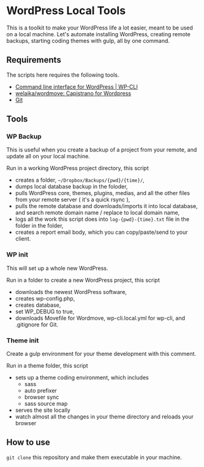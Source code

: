 # WordPress Local Tools

This is a toolkit to make your WordPress life a lot easier, meant to be used on a local machine. Let's automate installing WordPress, creating remote backups, starting coding themes with gulp, all by one command.

## Requirements

The scripts here requires the following tools.

- [Command line interface for WordPress | WP-CLI](http://wp-cli.org/)
- [welaika/wordmove: Capistrano for Wordpress](https://github.com/welaika/wordmove)
- [Git](https://git-scm.com/)

## Tools

### WP Backup

This is useful when you create a backup of a project from your remote, and update all on your local machine.

Run in a working WordPress project directory, this script

- creates a folder, `~/Dropbox/Backups/{pwd}/{time}/`,
- dumps local database backup in the foloder,
- pulls WordPress core, themes, plugins, medias, and all the other files from your remote server ( it's a quick rsync ),
- pulls the remote database and downloads/imports it into local database, and search remote domain name / replace to local domain name,
- logs all the work this script does into `log-{pwd}-{time}.txt` file in the folder in the folder,
- creates a report email body, which you can copy/paste/send to your client.

### WP init

This will set up a whole new WordPress.

Run in a folder to create a new WordPress project, this script

- downloads the newest WordPress software,
- creates wp-config.php, 
- creates database, 
- set WP_DEBUG to true,
- downloads Movefile for Wordmove, wp-cli.local.yml for wp-cli, and .gitignore for Git.

### Theme init

Create a gulp environment for your theme development with this comment.

Run in a theme folder, this script

- sets up a theme coding environment, which includes
  - sass
  - auto prefixer
  - browser sync
  - sass source map
- serves the site locally 
- watch almost all the changes in your theme directory and reloads your browser

## How to use

`git clone` this repository and make them executable in your machine.
